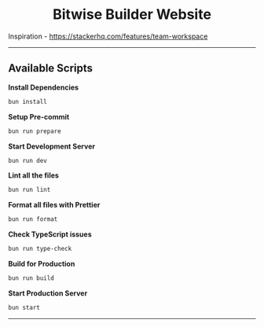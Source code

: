 <h1 align="center">
  Bitwise Builder Website
</h1>

Inspiration - https://stackerhq.com/features/team-workspace

---

## Available Scripts

**Install Dependencies**

```bash
bun install
```

**Setup Pre-commit**

```bash
bun run prepare
```

**Start Development Server**

```bash
bun run dev
```

**Lint all the files**

```bash
bun run lint
```

**Format all files with Prettier**

```bash
bun run format
```

**Check TypeScript issues**

```bash
bun run type-check
```

**Build for Production**

```bash
bun run build
```

**Start Production Server**

```bash
bun start
```

---
